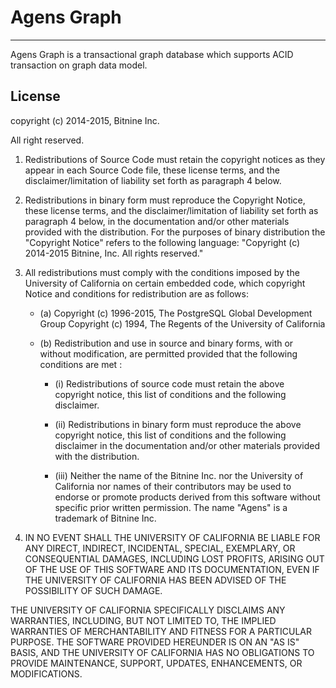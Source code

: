 # Agens Graph
----------------------
Agens Graph is a transactional graph database which supports ACID transaction on graph data model.

## License
copyright (c) 2014-2015, Bitnine Inc.

All right reserved.

1. Redistributions of Source Code must retain the copyright notices as they appear in each Source Code file, these license terms, and the disclaimer/limitation of liability set forth as paragraph 4 below.

2. Redistributions in binary form must reproduce the Copyright Notice, these license terms, and the disclaimer/limitation of liability set forth as paragraph 4 below, in the documentation and/or other materials provided with the distribution. For the purposes of binary distribution the "Copyright Notice" refers to the following language:
"Copyright (c) 2014-2015 Bitnine, Inc. All rights reserved."

3. All redistributions must comply with the conditions imposed by the University of California on certain embedded code, which copyright Notice and conditions for redistribution are as follows:

	* (a) Copyright (c) 1996-2015, The PostgreSQL Global Development Group
Copyright (c) 1994, The Regents of the University of California

	* (b) Redistribution and use in source and binary forms, with or without modification, are permitted provided that the following conditions are met :

		* (i) Redistributions of source code must retain the above copyright notice, this list of conditions and the following disclaimer.

		* (ii) Redistributions in binary form must reproduce the above copyright notice, this list of conditions and the following disclaimer in the documentation and/or other materials provided with the distribution.

		* (iii) Neither the name of the Bitnine Inc. nor the University of California nor names of their contributors may be used to endorse or promote products derived from this software without specific prior written permission. The name "Agens" is a trademark of Bitnine Inc.

4. IN NO EVENT SHALL THE UNIVERSITY OF CALIFORNIA BE LIABLE FOR ANY DIRECT, INDIRECT, INCIDENTAL, SPECIAL, EXEMPLARY, OR CONSEQUENTIAL DAMAGES, INCLUDING LOST PROFITS, ARISING OUT OF THE USE OF THIS SOFTWARE AND ITS DOCUMENTATION, EVEN IF THE UNIVERSITY OF CALIFORNIA HAS BEEN ADVISED OF THE POSSIBILITY OF SUCH DAMAGE.

THE UNIVERSITY OF CALIFORNIA SPECIFICALLY DISCLAIMS ANY WARRANTIES, INCLUDING, BUT NOT LIMITED TO, THE IMPLIED WARRANTIES OF MERCHANTABILITY AND FITNESS FOR A PARTICULAR PURPOSE. THE SOFTWARE PROVIDED HEREUNDER IS ON AN "AS IS" BASIS, AND THE UNIVERSITY OF CALIFORNIA HAS NO OBLIGATIONS TO PROVIDE MAINTENANCE, SUPPORT, UPDATES, ENHANCEMENTS, OR MODIFICATIONS.
